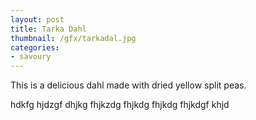 ```yaml
---
layout: post
title: Tarka Dahl
thumbnail: /gfx/tarkadal.jpg
categories:
- savoury
---
```


This is a delicious dahl made with dried yellow split peas.

hdkfg hjdzgf dhjkg fhjkzdg fhjkdg fhjkdg fhjkdgf khjd
